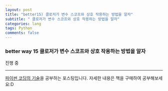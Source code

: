 ```yaml
---
layout: post  
title: "better15) 클로저가 변수 스코프와 상호 작용하는 방법을 알자"  
subtitle: " 클로저가 변수 스코프와 상호 작용하는 방법을 알자"  
categories: lang        
tags: Python    
comments: false  
---
```


### better way 15 클로저가 변수 스코프와 상호 작용하는 방법을 알자

진행 중

---
[파이썬 코딩의 기술](http://www.gilbut.co.kr/book/bookView.aspx?bookcode=BN001430&page=1&TF=T)을 공부하는 포스팅입니다.
자세한 내용은 책을 구매하여 공부해보세요:D
